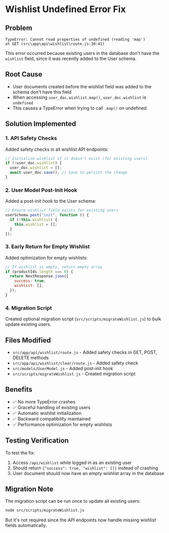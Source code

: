 # Wishlist Undefined Error Fix

## Problem

```
TypeError: Cannot read properties of undefined (reading 'map')
at GET (src\app\api\wishlist\route.js:30:41)
```

This error occurred because existing users in the database don't have the `wishlist` field, since it was recently added to the User schema.

## Root Cause

- User documents created before the wishlist field was added to the schema don't have this field
- When accessing `user_doc.wishlist.map()`, `user_doc.wishlist` is `undefined`
- This causes a TypeError when trying to call `.map()` on undefined

## Solution Implemented

### 1. API Safety Checks

Added safety checks in all wishlist API endpoints:

```javascript
// Initialize wishlist if it doesn't exist (for existing users)
if (!user_doc.wishlist) {
  user_doc.wishlist = [];
  await user_doc.save(); // Save to persist the change
}
```

### 2. User Model Post-Init Hook

Added a post-init hook to the User schema:

```javascript
// Ensure wishlist field exists for existing users
userSchema.post("init", function () {
  if (!this.wishlist) {
    this.wishlist = [];
  }
});
```

### 3. Early Return for Empty Wishlist

Added optimization for empty wishlists:

```javascript
// If wishlist is empty, return empty array
if (productIds.length === 0) {
  return NextResponse.json({
    success: true,
    wishlist: [],
  });
}
```

### 4. Migration Script

Created optional migration script (`src/scripts/migrateWishlist.js`) to bulk update existing users.

## Files Modified

- `src/app/api/wishlist/route.js` - Added safety checks in GET, POST, DELETE methods
- `src/app/api/wishlist/clear/route.js` - Added safety check
- `src/models/UserModel.js` - Added post-init hook
- `src/scripts/migrateWishlist.js` - Created migration script

## Benefits

- ✅ No more TypeError crashes
- ✅ Graceful handling of existing users
- ✅ Automatic wishlist initialization
- ✅ Backward compatibility maintained
- ✅ Performance optimization for empty wishlists

## Testing Verification

To test the fix:

1. Access `/api/wishlist` while logged in as an existing user
2. Should return `{"success": true, "wishlist": []}` instead of crashing
3. User document should now have an empty wishlist array in the database

## Migration Note

The migration script can be run once to update all existing users:

```bash
node src/scripts/migrateWishlist.js
```

But it's not required since the API endpoints now handle missing wishlist fields automatically.
